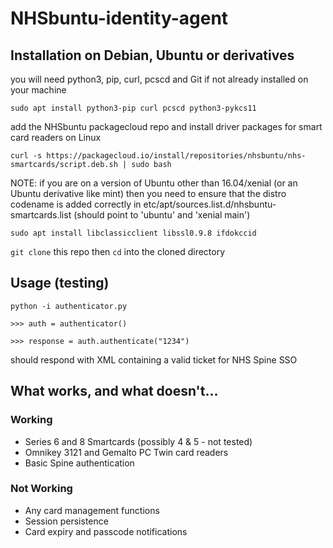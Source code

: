 # NHSbuntu-identity-agent

## Installation on Debian, Ubuntu or derivatives
you will need python3, pip, curl, pcscd and Git if not already installed on your machine

`sudo apt install python3-pip curl pcscd python3-pykcs11`

add the NHSbuntu packagecloud repo and install driver packages for smart card readers on Linux

`curl -s https://packagecloud.io/install/repositories/nhsbuntu/nhs-smartcards/script.deb.sh | sudo bash`

NOTE: if you are on a version of Ubuntu other than 16.04/xenial (or an Ubuntu derivative like mint) then you need to ensure that the distro codename is added correctly in etc/apt/sources.list.d/nhsbuntu-smartcards.list (should point to 'ubuntu' and 'xenial main')

`sudo apt install libclassicclient libssl0.9.8 ifdokccid`

`git clone` this repo then `cd` into the cloned directory

## Usage (testing)

`python -i authenticator.py`

`>>> auth = authenticator()`

`>>> response = auth.authenticate("1234")`

should respond with XML containing a valid ticket for NHS Spine SSO


## What works, and what doesn't...

### Working

* Series 6 and 8 Smartcards (possibly 4 & 5 - not tested)
* Omnikey 3121 and Gemalto PC Twin card readers
* Basic Spine authentication


### Not Working

* Any card management functions
* Session persistence
* Card expiry and passcode notifications







